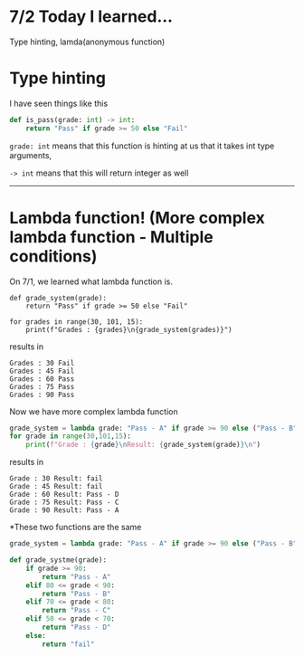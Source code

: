 
# 7/2 Today I learned...

Type hinting, lamda(anonymous function)

# Type hinting

I have seen things like this
```py
def is_pass(grade: int) -> int:
    return "Pass" if grade >= 50 else "Fail"
```
`grade: int` means that this function is hinting at us that it takes int type arguments,

`-> int` means that this will return integer as well

---

# Lambda function! (More complex lambda function - Multiple conditions)

On 7/1, we learned what lambda function is.

```
def grade_system(grade):
    return "Pass" if grade >= 50 else "Fail"

for grades in range(30, 101, 15):
    print(f"Grades : {grades}\n{grade_system(grades)}")
```
results in

```
Grades : 30 Fail
Grades : 45 Fail
Grades : 60 Pass
Grades : 75 Pass
Grades : 90 Pass
```

Now we have more complex lambda function
```py
grade_system = lambda grade: "Pass - A" if grade >= 90 else ("Pass - B" if 80 <= grade < 90 else("Pass - C" if 70 <= grade < 80 else("Pass - D" if 50 <= grade < 70 else "fail")))
for grade in range(30,101,15):
    print(f"Grade : {grade}\nResult: {grade_system(grade)}\n")
```
results in
```
Grade : 30 Result: fail
Grade : 45 Result: fail
Grade : 60 Result: Pass - D
Grade : 75 Result: Pass - C
Grade : 90 Result: Pass - A
```

*These two functions are the same
```py
grade_system = lambda grade: "Pass - A" if grade >= 90 else ("Pass - B" if 80 <= grade < 90 else("Pass - C" if 70 <= grade < 80 else("Pass - D" if 50 <= grade < 70 else "fail")))

def grade_systme(grade):
    if grade >= 90:
        return "Pass - A"
    elif 80 <= grade < 90:
        return "Pass - B"
    elif 70 <= grade < 80:
        return "Pass - C"
    elif 50 <= grade < 70:
        return "Pass - D"
    else:
        return "fail"
```

